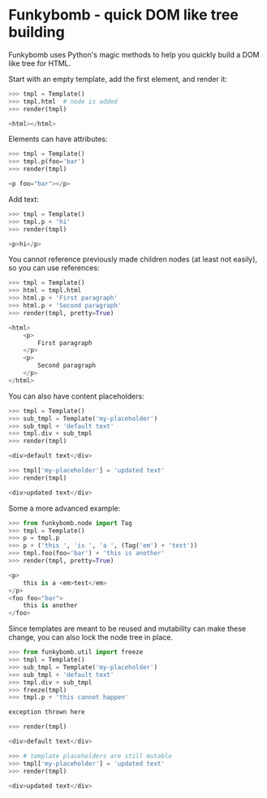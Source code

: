 # Funkybomb - quick DOM like tree building

Funkybomb uses Python's magic methods to help you quickly build a DOM like tree
for HTML.

Start with an empty template, add the first element, and render it:

```python
>>> tmpl = Template()
>>> tmpl.html  # node is added
>>> render(tmpl)

<html></html>
```

Elements can have attributes:

```python
>>> tmpl = Template()
>>> tmpl.p(foo='bar')
>>> render(tmpl)

<p foo="bar"></p>
```

Add text:

```python
>>> tmpl = Template()
>>> tmpl.p + 'hi'
>>> render(tmpl)

<p>hi</p>
```

You cannot reference previously made children nodes (at least not easily), so
you can use references:

```python
>>> tmpl = Template()
>>> html = tmpl.html
>>> html.p + 'First paragraph'
>>> html.p + 'Second paragraph'
>>> render(tmpl, pretty=True)

<html>
    <p>
        First paragraph
    </p>
    <p>
        Second paragraph
    </p>
</html>
```

You can also have content placeholders:

```python
>>> tmpl = Template()
>>> sub_tmpl = Template('my-placeholder')
>>> sub_tmpl + 'default text'
>>> tmpl.div + sub_tmpl
>>> render(tmpl)

<div>default text</div>

>>> tmpl['my-placeholder'] = 'updated text'
>>> render(tmpl)

<div>updated text</div>
```

Some a more advanced example:

```python
>>> from funkybomb.node import Tag
>>> tmpl = Template()
>>> p = tmpl.p
>>> p + ('this ', 'is ', 'a ', (Tag('em') + 'test'))
>>> tmpl.foo(foo='bar') + 'this is another'
>>> render(tmpl, pretty=True)

<p>
    this is a <em>test</em>
</p>
<foo foo="bar">
    this is another
</foo>
```

Since templates are meant to be reused and mutability can make these change,
you can also lock the node tree in place.

```python
>>> from funkybomb.util import freeze
>>> tmpl = Template()
>>> sub_tmpl = Template('my-placeholder')
>>> sub_tmpl + 'default text'
>>> tmpl.div + sub_tmpl
>>> freeze(tmpl)
>>> tmpl.p + 'this cannot happen'

exception thrown here

>>> render(tmpl)

<div>default text</div>

>>> # template placeholders are still mutable
>>> tmpl['my-placeholder'] = 'updated text'
>>> render(tmpl)

<div>updated text</div>
```
